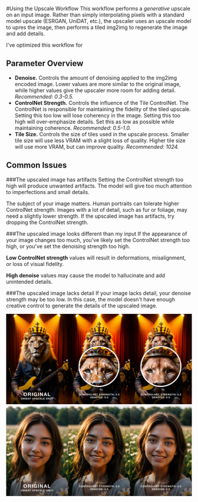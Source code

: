 #Using the Upscale Workflow
This workflow performs a *generative* upscale on an input image. Rather than simply interpolating pixels with a standard model upscale (ESRGAN, UniDAT, etc.), the upscaler uses an upscale model to upres the image, then performs a tiled img2img to regenerate the image and add details. 

I've optimized this workflow for 

## Parameter Overview
* **Denoise.** Controls the amount of denoising applied to the img2img encoded image. Lower values are more similar to the original image, while higher values give the upscaler more room for adding detail. *Recommended: 0.3-0.5.*
* **ControlNet Strength.** Controls the influence of the Tile ControlNet. The ControlNet is responsible for maintaining the fidelity of the tiled upscale. Setting this too low will lose coherency in the image. Setting this too high will over-emphasize details. Set this as low as possible while maintaining coherence. *Recommended: 0.5-1.0.*
* **Tile Size.** Controls the size of tiles used in the upscale process. Smaller tile size will use less VRAM with a slight loss of quality. Higher tile size will use more VRAM, but can improve quality. *Recommended: 1024.*

## Common Issues
###The upscaled image has artifacts
Setting the ControlNet strength too high will produce unwanted artifacts. The model will give too much attention to imperfections and small details. 

The subject of your image matters. Human portraits can tolerate higher ControlNet strength. Images with a lot of detail, such as fur or foliage, may need a slightly lower strength. If the upscaled image has artifacts, try dropping the ControlNet strength. 

###The upscaled image looks different than my input
If the appearance of your image changes too much, you've likely set the ControlNet strength too high, or you've set the denoising strength too high. 

**Low ControlNet strength** values will result in deformations, misalignment, or loss of visual fidelity. 

**High denoise** values may cause the model to hallucinate and add unintended details. 

###The upscaled image lacks detail
If your image lacks detail, your denoise strength may be too low. In this case, the model doesn't have enough creative control to generate the details of the upscaled image. 

![Setting Comparison: Lion](https://github.com/roblaughter/comfyui-workflows/blob/main/docs/setting-comparison-lion.png?raw=true)
![Setting Comparison: Lion](https://github.com/roblaughter/comfyui-workflows/blob/main/docs/setting-comparison-portrait.png?raw=true)

